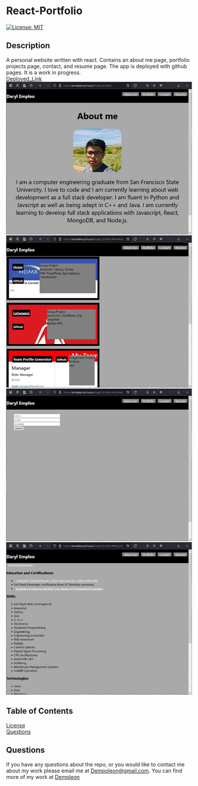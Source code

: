 
# React-Portfolio
[![License: MIT](https://img.shields.io/badge/License-MIT-yellow.svg)](https://opensource.org/licenses/MIT)

## Description <br>
A personal website written with react. Contains an about me page, portfolio projects page, contact, and resume page. The app is deployed with github pages. It is a work in progress.
<br>
[Deployed_Link](https://dempleon.github.io/React_Portfolio/)
<br>
![about](./react-portfolio/src/images/portfolio-about.JPG)
![projects](./react-portfolio/src/images/portfolio-projects.JPG)
![contact](./react-portfolio/src/images/portfolio-contact.JPG)
![resume](./react-portfolio/src/images/portfolio-resume.JPG)

## Table of Contents
[License](#React-Portfolio)<br>
[Questions](#Questions)<br>
    

## Questions
If you have any questions about the repo, or you would like to contact me about my work please email me at [Dempoleon@gmail.com](Dempoleon@gmail.com).
You can find more of my work at [Dempleon](https://github.com/Dempleon)


